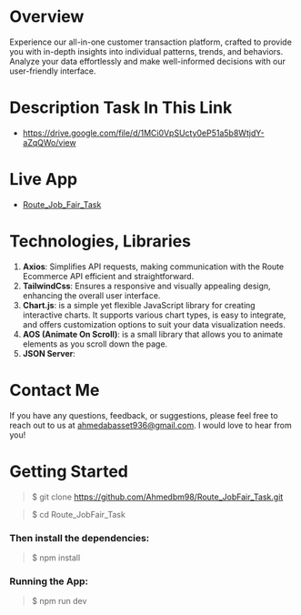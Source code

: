# Overview 
Experience our all-in-one customer transaction platform, crafted to provide you with in-depth insights into individual patterns, trends, and behaviors. Analyze your data effortlessly and make well-informed decisions with our user-friendly interface.

# Description Task In This Link
* https://drive.google.com/file/d/1MCi0VpSUcty0eP51a5b8WtjdY-aZqQWo/view

# Live App
- [Route_Job_Fair_Task](https://route-job-fair-task.vercel.app/)

# Technologies, Libraries
1. **Axios**: Simplifies API requests, making communication with the Route Ecommerce API efficient and straightforward.
2. **TailwindCss**: Ensures a responsive and visually appealing design, enhancing the overall user interface.
3. **Chart.js**: is a simple yet flexible JavaScript library for creating interactive charts. It supports various chart types, is easy to integrate, and offers customization options to suit your data visualization needs.
4. **AOS (Animate On Scroll)**: is a small library that allows you to animate elements as you scroll down the page.
5. **JSON Server**:

# Contact Me
If you have any questions, feedback, or suggestions, please feel free to reach out to us at ahmedabasset936@gmail.com. I would love to hear from you!

# Getting Started
> $ git clone https://github.com/Ahmedbm98/Route_JobFair_Task.git

> $ cd Route_JobFair_Task

### Then install the dependencies:
> $ npm install

### Running the App:
> $ npm run dev
